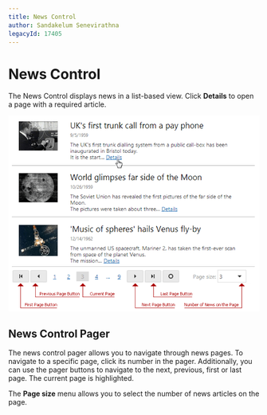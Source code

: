 ```yaml
---
title: News Control
author: Sandakelum Senevirathna
legacyId: 17405
---
```

# News Control
The News Control displays news in a list-based view. Click **Details** to open a page with a required article.

![News Control Pager](../images/img24050.png)

## News Control Pager
The news control pager allows you to navigate through news pages. To navigate to a specific page, click its number in the pager. Additionally, you can use the pager buttons to navigate to the next, previous, first or last page. The current page is highlighted.

The **Page size** menu allows you to select the number of news articles on the page.